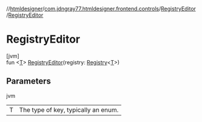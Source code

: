 //[htmldesigner](../../../index.md)/[com.jdngray77.htmldesigner.frontend.controls](../index.md)/[RegistryEditor](index.md)/[RegistryEditor](-registry-editor.md)

# RegistryEditor

[jvm]\
fun &lt;[T](index.md)&gt; [RegistryEditor](-registry-editor.md)(registry: [Registry](../../com.jdngray77.htmldesigner.backend.data.config/-registry/index.md)&lt;[T](index.md)&gt;)

## Parameters

jvm

| | |
|---|---|
| T | The type of key, typically an enum. |
